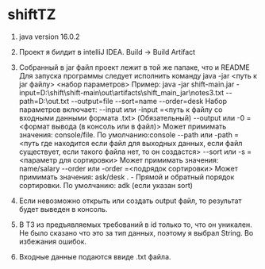 # shiftTZ
1. java version 16.0.2
2. Проект я билдит в intelliJ IDEA. Build -> Build Artifact
3. Собранный в jar файл проект лежит в той же папаке, что и README
Для запуска программы следует исполнить команду 
java -jar <путь к jar файлу> <набор параметров>
Пример: java -jar shift-main.jar -input=D:\shift\shift-main\out\artifacts\shift_main_jar\notes3.txt --path=D:\out.txt --output=file --sort=name --order=desk
	Набор параметров включает:
--input или -input =<путь к файлу со входными данными формата .txt> (Обязательный)
--output или -0 =<формат вывода (в консоль или в файл)> Может примимать значения: console/file. По умолчанию:console
--path или -path =<путь где находится если файл для выходных данных, если файл существует, если такого файла нет, то он создастся>
--sort или -s =<параметр для сортировки> Может примимать значения: name/salary
--order или -order =<подрядок сортировки> Может примимать значения: ask/desk . - Прямой и обратный порядок сортировки. По умолчанию: adk (если указан sort)

1. Если невозможно открыть или создать output файл, то результат будет выведен в консоль.
2. В ТЗ из предъявляемых требований в id только то, что он уникален. Не было сказано что это за тип данных, поэтому я выбрал String. Во избежания ошибок.
3. Входные данные подаются ввиде .txt файла.
